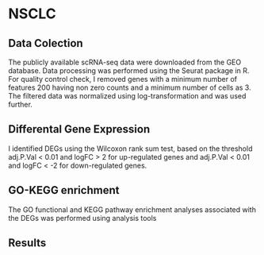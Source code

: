 # NSCLC

## Data Colection
The publicly available scRNA-seq data were downloaded from the GEO database. Data processing was performed using the Seurat package in R. For quality control check, I removed genes with a minimum number of features 200 having non zero counts and a minimum number of cells as 3. The filtered data was normalized using log-transformation and was used further.

## Differental Gene Expression
I identified DEGs using the Wilcoxon rank sum test,  based on the threshold adj.P.Val < 0.01 and logFC > 2 for up-regulated genes and adj.P.Val < 0.01 and logFC < -2 for down-regulated genes.

## GO-KEGG enrichment
The GO functional and KEGG pathway enrichment analyses associated with the DEGs was performed using analysis tools


## Results
